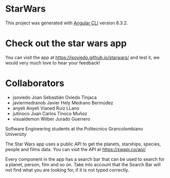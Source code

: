 # StarWars

This project was generated with [Angular CLI](https://github.com/angular/angular-cli) version 8.3.2.

# Check out the star wars app

You can visit the app at https://jsoviedo.github.io/starwars/ and test it, we would very much love to hear your feedback! 

# Collaborators 

- jsoviedo Joan Sebastián Oviedo Tínjaca
- javiermedranob Javier Hely Medrano Bermúdez 
- anyeli Anyeli Vianed Ruiz LLano
- jutinoco Juan Carlos Tinoco Muñoz
- visualdemon Wilber Jurado Guerrero

Software Engineering students at the Politecnico Grancolombiano University 

The Star Wars app uses a public API to get the planets, starships, species, people and films data. You can visit the API at https://swapi.co/api/

Every component in the app has a search bar that can be used to search for a planet, person, film and so on. Take into account that the Search Bar will not find what you are looking for, if it is not typed correctly. 
